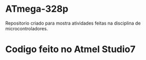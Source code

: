 # ATmega-328p

Repositorio criado para mostra atividades feitas na disciplina de microcontroladores.
# Codigo feito no Atmel Studio7

